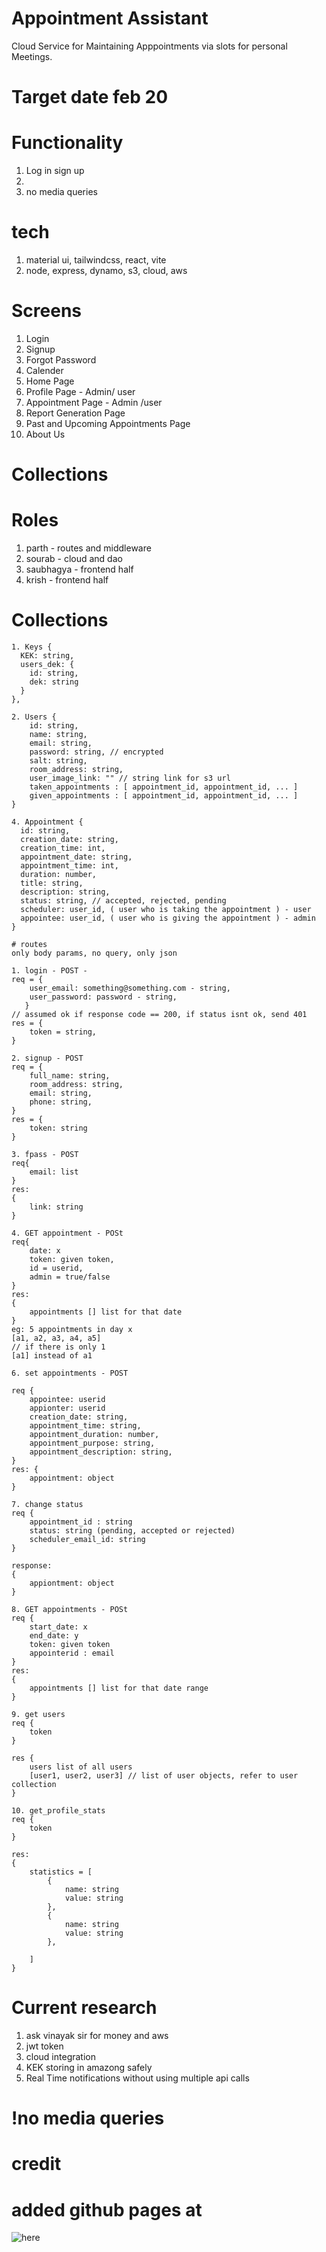 # Appointment Assistant

Cloud Service for Maintaining Apppointments via slots for personal Meetings.

# Target date feb 20

# Functionality

1. Log in sign up
2.
3. no media queries

# tech

1. material ui, tailwindcss, react, vite
2. node, express, dynamo, s3, cloud, aws

# Screens

1. Login
2. Signup
3. Forgot Password
4. Calender
5. Home Page
6. Profile Page - Admin/ user
7. Appointment Page - Admin /user
8. Report Generation Page
9. Past and Upcoming Appointments Page
10. About Us

# Collections

# Roles

1. parth - routes and middleware
2. sourab - cloud and dao
3. saubhagya - frontend half
4. krish - frontend half

# Collections

```
1. Keys {
  KEK: string,
  users_dek: {
    id: string,
    dek: string
  }
},

2. Users {
    id: string,
    name: string,
    email: string,
    password: string, // encrypted
    salt: string,
    room_address: string,
    user_image_link: "" // string link for s3 url
    taken_appointments : [ appointment_id, appointment_id, ... ]
    given_appointments : [ appointment_id, appointment_id, ... ]
}

4. Appointment {
  id: string,
  creation_date: string,
  creation_time: int,
  appointment_date: string,
  appointment_time: int,
  duration: number,
  title: string,
  description: string,
  status: string, // accepted, rejected, pending
  scheduler: user_id, ( user who is taking the appointment ) - user
  appointee: user_id, ( user who is giving the appointment ) - admin
}

# routes
only body params, no query, only json

1. login - POST -
req = {
    user_email: something@something.com - string,
    user_password: password - string,
   }
// assumed ok if response code == 200, if status isnt ok, send 401
res = {
    token = string,
}

2. signup - POST
req = {
    full_name: string,
    room_address: string,
    email: string,
    phone: string,
}
res = {
    token: string
}

3. fpass - POST
req{
    email: list
}
res:
{
    link: string
}

4. GET appointment - POSt
req{
    date: x
    token: given token,
    id = userid,
    admin = true/false
}
res:
{
    appointments [] list for that date
}
eg: 5 appointments in day x
[a1, a2, a3, a4, a5]
// if there is only 1
[a1] instead of a1

6. set appointments - POST

req {
    appointee: userid
    appionter: userid
    creation_date: string,
    appointment_time: string,
    appointment_duration: number,
    appointment_purpose: string,
    appointment_description: string,
}
res: {
    appointment: object
}

7. change status
req {
    appointment_id : string
    status: string (pending, accepted or rejected)
    scheduler_email_id: string
}

response:
{
    appiontment: object
}

8. GET appointments - POSt
req {
    start_date: x
    end_date: y
    token: given token
    appointerid : email
}
res:
{
    appointments [] list for that date range
}

9. get users
req {
    token
}

res {
    users list of all users
    [user1, user2, user3] // list of user objects, refer to user collection
}

10. get_profile_stats
req {
    token
}

res:
{
    statistics = [
        {
            name: string
            value: string
        },
        {
            name: string
            value: string
        },

    ]
}

```

# Current research

1. ask vinayak sir for money and aws
2. jwt token
3. cloud integration
4. KEK storing in amazong safely
5. Real Time notifications without using multiple api calls

# !no media queries

# credit

# added github pages at

![here](https://krishnarajt.github.io/Appointment-Assistant)
